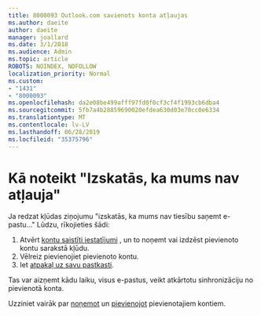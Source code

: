 ```yaml
---
title: 8000093 Outlook.com savienots konta atļaujas
ms.author: daeite
author: daeite
manager: joallard
ms.date: 3/1/2018
ms.audience: Admin
ms.topic: article
ROBOTS: NOINDEX, NOFOLLOW
localization_priority: Normal
ms.custom:
- "1431"
- "8000093"
ms.openlocfilehash: da2e08be499afff97fd0f0cf3cf4f1993cb6dba4
ms.sourcegitcommit: 5fb7a4b28859690020efdea630d03e70cc0e6334
ms.translationtype: MT
ms.contentlocale: lv-LV
ms.lasthandoff: 06/28/2019
ms.locfileid: "35375796"
---
```

# <a name="how-to-fix-it-looks-like-we-dont-have-permission"></a>Kā noteikt "Izskatās, ka mums nav atļauja"

Ja redzat kļūdas ziņojumu "izskatās, ka mums nav tiesību saņemt e-pastu..." Lūdzu, rīkojieties šādi:

1. Atvērt [kontu saistīti iestatījumi](https://outlook.live.com/mail/options/mail/accounts) , un to noņemt vai izdzēst pievienoto kontu sarakstā kļūdu.
2. Vēlreiz pievienojiet pievienoto kontu.
3. Iet [atpakaļ uz savu pastkasti](https://outlook.live.com/mail/inbox).

Tas var aizņemt kādu laiku, visus e-pastus, veikt atkārtotu sinhronizāciju no pievienotā konta.

Uzziniet vairāk par [noņemot](https://support.office.com/article/0b9a6b95-ff1b-46c1-bf60-d6b3b82c5ac8) un [pievienojot](https://support.office.com/article/c5224df4-5885-4e79-91ba-523aa743f0ba) pievienotajiem kontiem.